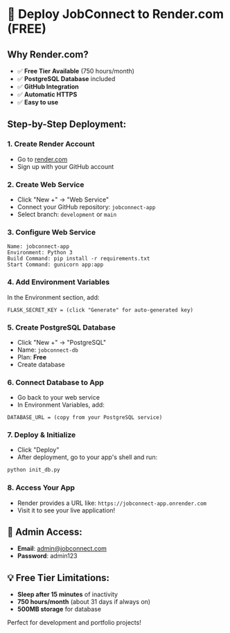 # 🚀 Deploy JobConnect to Render.com (FREE)

## Why Render.com?
- ✅ **Free Tier Available** (750 hours/month)
- ✅ **PostgreSQL Database** included
- ✅ **GitHub Integration**
- ✅ **Automatic HTTPS**
- ✅ **Easy to use**

## Step-by-Step Deployment:

### 1. **Create Render Account**
- Go to [render.com](https://render.com)
- Sign up with your GitHub account

### 2. **Create Web Service**
- Click "New +" → "Web Service"
- Connect your GitHub repository: `jobconnect-app`
- Select branch: `development` or `main`

### 3. **Configure Web Service**
```
Name: jobconnect-app
Environment: Python 3
Build Command: pip install -r requirements.txt
Start Command: gunicorn app:app
```

### 4. **Add Environment Variables**
In the Environment section, add:
```
FLASK_SECRET_KEY = (click "Generate" for auto-generated key)
```

### 5. **Create PostgreSQL Database**
- Click "New +" → "PostgreSQL"
- Name: `jobconnect-db`
- Plan: **Free**
- Create database

### 6. **Connect Database to App**
- Go back to your web service
- In Environment Variables, add:
```
DATABASE_URL = (copy from your PostgreSQL service)
```

### 7. **Deploy & Initialize**
- Click "Deploy"
- After deployment, go to your app's shell and run:
```bash
python init_db.py
```

### 8. **Access Your App**
- Render provides a URL like: `https://jobconnect-app.onrender.com`
- Visit it to see your live application!

## 🎉 Admin Access:
- **Email**: admin@jobconnect.com
- **Password**: admin123

## 💡 Free Tier Limitations:
- **Sleep after 15 minutes** of inactivity
- **750 hours/month** (about 31 days if always on)
- **500MB storage** for database

Perfect for development and portfolio projects!